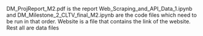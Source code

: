 DM_ProjReport_M2.pdf is the report
Web_Scraping_and_API_Data_1.ipynb and DM_Milestone_2_CLTV_final_M2.ipynb are the code files which need to be run in that order.
Website is a file that contains the link of the website.
Rest all are data files
